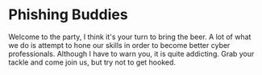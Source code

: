 # Phishing Buddies

Welcome to the party, I think it's your turn to bring the beer. A lot of what we do is attempt to hone our skills in order to become better cyber professionals. Although I have to warn you, it is quite addicting. Grab your tackle and come join us, but try not to get hooked.
